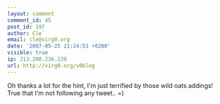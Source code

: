 ```yaml
---
layout: comment
comment_id: 45
post_id: 197
author: Cle`
email: cle@virg0.org
date: '2007-05-25 21:24:51 +0200'
visible: true
ip: 213.200.236.238
url: http://virg0.org/v0blog
---
```

Oh thanks a lot for the hint, I'm just terrified by those wild oats addings!
True that I'm not following any tweet.. =)
